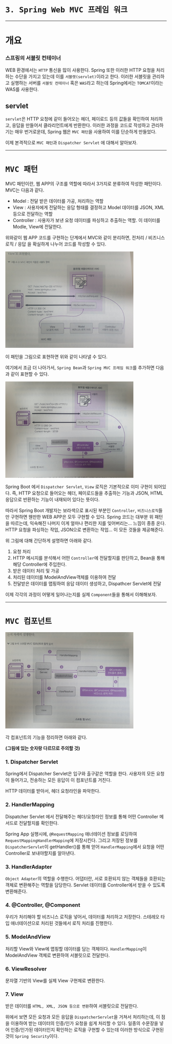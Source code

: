 # `3. Spring Web MVC 프레임 워크`

---

# 개요

### 스프링의 서블릿 컨테이너
WEB 환경에서는 `HTTP` 통신을 많이 사용한다. Spring 또한 이러한 HTTP 요청을 처리하는 수단을 가지고 있는데
이를 `서블렛(servlet)`이라고 한다. 이러한 서블릿을 관리하고 실행하는 서버를 `서블릿 컨테이너` 혹은 `WAS`라고 하는데
Spring에서는 `TOMCAT`이라는 WAS를 사용한다.

## servlet
`servlet`은 HTTP 요청에 같이 들어오는 헤더, 페이로드 등의 값들을 확인하여 처리하고, 응답을 만들어서 클라리언트에게 반환한다.
이러한 과정을 코드로 작성하고 관리하기는 매우 번거로운데, Spring 웹은 `MVC 패턴`을 사용하여 이를 단순하게 만들었다.


이제 본격적으로 `MVC 패턴`과 `Dispatcher Servlet` 에 대해서 알아보자.

---

# `MVC 패턴`
MVC 패턴이란, 웹 APP의 구조를 역할에 따라서 3가지로 분류하여 작성한 패턴이다. MVC는 다음과 같다.
- Model : 전달 받은 데이터를 가공, 처리하는 역할 
- View : 사용자에게 전달하는 응답 형태를 결정하고 Model 데이터를 JSON, XML 등으로 전달하는 역할 
- Controller : 사용자가 보낸 요청 데이터를 파싱하고 추출하는 역할. 이 데이터를 Modle, View에 전달한다.

위와같이 웹 APP 코드를 구현하는 단계에서 MVC와 같이 분리하면, 전처리 / 비즈니스 로직 / 응답 을 확실하게
나누어 코드를 작성할 수 있다.

<img src="images/mvc.jpg" width="400"/>

이 패턴을 그림으로 표현하면 위와 같이 나타낼 수 있다.

여기에서 조금 더 나아가서, `Spring Bean`과 `Spring MVC 프레임 워크`를 추가하면 다음과 같이 표현할 수 있다.

<img src="images/mvc2.jpg" width="400"/>

Spring Boot 에서 `Dispatcher Servlet`, `View` 로직은 기본적으로 이미 구현이 되어있다.
즉, HTTP 요청으로 들어오는 헤더, 페이로드들을 추출하는 기능과 JSON, HTML 응답으로 반환하는 기능이 내재되어 있다는 뜻이다.

따라서 Spring Boot 개발자는 보라색으로 표시된 부분인 `Controller`, `비즈니스로직`들만 구현하면 웬만한 WEB APP은 모두 구현할 수 있다. 
Spring 코드는 대부분 위 패턴을 따르는데, 익숙해진 나머지 이게 얼마나 편리한 지를 잊어버리는... 느낌이 종종 온다.
HTTP 요청을 파싱하는 작업, JSON으로 변환하는 작업... 이 모든 것들을 제공해준다.

위 그림에 대해 간단하게 설명하면 아래와 같다.
1. 요청 처리
2. HTTP 메시지를 분석해서 어떤 `Controller`에 전달할지를 판단하고, Bean을 통해 해당 Controller에 주입한다.
3. 받은 데이터 처리 및 가공
4. 처리된 데이터를 ModelAndView객체를 이용하여 전달
5. 전달받은 데이터를 맵핑하여 응답 데이터 생성하고, Dispathcer Servlet에 전달

이제 각각의 과정이 어떻게 일어나는지를 실제 `Component`들을 통해서 이해해보자.

---
# `MVC 컴포넌트`

<img src="images/MVC_component.jpg" width="400"/>

각 컴포넌트의 기능을 정리하면 아래와 같다.

**(그림에 있는 숫자랑 다르므로 주의할 것)**

### 1. Dispatcher Servlet
Spring에서 Dispatcher Servlet은 입구와 출구같은 역할을 한다.
사용자의 모든 요청이 들어가고, 전송하는 모든 응답이 이 컴포넌트를 거친다.

HTTP 데이터를 받아서, 헤더 요청라인을 파악한다.

### 2. HandlerMapping
Dispatcher Servlet 에서 전달해주는 헤더/요청라인 정보를 통해 어떤 Controller 메서드로 전달할지를 확인한다.

Spring App 실행시에, `@RequestMapping` 애너테이션 정보를 로딩하여 `RequestMappingHandlerMapping`에 저장시킨다.
그리고 저장된 정보를 `DispatcherServlet`이 getHandler()를 통해 얻어 `HandlerMapping`에서 요청을 어떤 Controller로 보내야할지를 알아낸다.

### 3. HandlerAdapter
`Object Adapter`의 역할을 수행한다. 어댑터란, 서로 호환되지 않는 객체들을 호환되는 객체로 변환해주는 역할을 담당한다.
Servlet 데이터를 Controller에서 받을 수 있도록 변환해준다.

### 4. @Controller, @Component
우리가 처리해야 할 비즈니스 로직을 넣어서, 데이터를 처리하고 저장한다.
스테레오 타입 애너테이션으로 처리된 것들에서 로직 처리를 진행한다.

### 5. ModelAndView
처리할 View와 View에 맵핑할 데이터를 담는 객체이다. 
`HandlerMapping`이 ModelAndView 객체로 변환하여 서블릿으로 전달한다.

### 6. ViewResolver
문자열 기반의 View를 실제 View 구현체로 변환한다.

### 7. View
받은 데이터를 `HTML, XML, JSON 등으로 변환`하여 서블릿으로 전달한다.


위에서 보면 모든 요청과 모든 응답을 `DispatcherServlet`을 거쳐서 처리하는데, 이 점을 이용하여
받는 데이터의 인증/인가 요청을 쉽게 처리할 수 있다. 일종의 수문장을 넣어 인증/인가된 데이터인지 확인하는 로직을 구현할 수 있는데
이러한 방식으로 구현된 것이 `Spring Security`이다.
